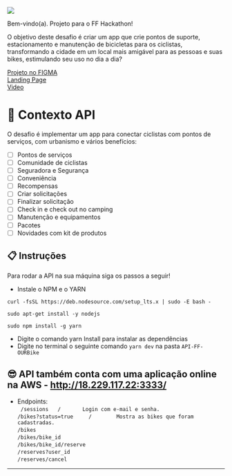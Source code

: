 ![](https://i.imgur.com/ezak8N3.png)

Bem-vindo(a). Projeto para o FF Hackathon!

O objetivo deste desafio é criar um app que crie pontos de suporte, estacionamento e manutenção de bicicletas para
os ciclistas, transformando a cidade em um local mais amigável para as pessoas e suas
bikes, estimulando seu uso no dia a dia?


[Projeto no FIGMA](https://www.figma.com/file/54FPEu4Utcr1SSyDfXWCDY/OURBIKE) <br/>
[Landing Page](https://ffourbikes.netlify.app/) <br/>
[Video](https://www.youtube.com/watch?v=8D8phLFXCEY) <br/>



# 🧠 Contexto API

O desafio é implementar um app para conectar ciclistas com pontos de serviços, com urbanismo e vários benefícios:

- [ ] Pontos de serviços
- [ ] Comunidade de ciclistas
- [ ] Seguradora e Segurança
- [ ] Conveniência
- [ ] Recompensas
- [ ] Criar solicitações
- [ ] Finalizar solicitação
- [ ] Check in e check out no camping
- [ ] Manutenção e equipamentos
- [ ] Pacotes
- [ ] Novidades com kit de produtos

## 📋 Instruções

Para rodar a API na sua máquina siga os passos a seguir!

- Instale o NPM e o YARN 
```
curl -fsSL https://deb.nodesource.com/setup_lts.x | sudo -E bash -

sudo apt-get install -y nodejs

sudo npm install -g yarn
```
- Digite o comando yarn Install para instalar as dependências
- Digite no terminal o seguinte comando
 `yarn dev` na pasta `API-FF-OURBike`


## 😎 API também conta com uma aplicação online na AWS - http://18.229.117.22:3333/

- Endpoints:<br/>
` 
/sessions   /       Login com e-mail e senha.  
`<br/>
`
/bikes?status=true     /        Mostra as bikes que foram cadastradas.  
`<br/>
`
/bikes 
`<br/>
`
/bikes/bike_id
`<br/>
`
/bikes/bike_id/reserve
`<br/>
`
/reserves?user_id
`<br/>
`
/reserves/cancel
`
---
